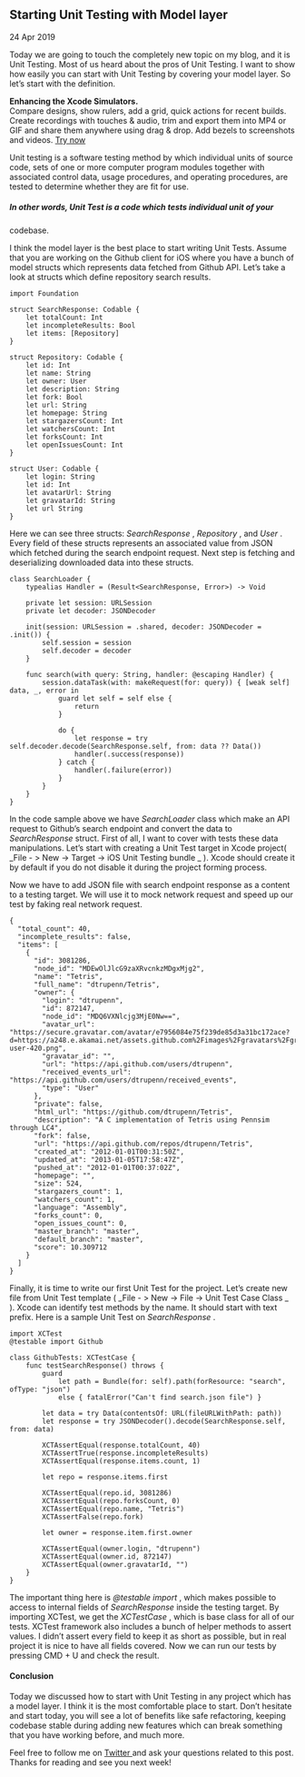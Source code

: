##  Starting Unit Testing with Model layer

24 Apr 2019

Today we are going to touch the completely new topic on my blog, and it is
Unit Testing. Most of us heard about the pros of Unit Testing. I want to show
how easily you can start with Unit Testing by covering your model layer. So
let’s start with the definition.

**Enhancing the Xcode Simulators.**  
Compare designs, show rulers, add a grid, quick actions for recent builds.
Create recordings with touches & audio, trim and export them into MP4 or GIF
and share them anywhere using drag & drop. Add bezels to screenshots and
videos. [ Try now ](https://gumroad.com/a/931293139/ftvbh)

Unit testing is a software testing method by which individual units of source
code, sets of one or more computer program modules together with associated
control data, usage procedures, and operating procedures, are tested to
determine whether they are fit for use.

#####  In other words, Unit Test is a code which tests individual unit of your
codebase.

I think the model layer is the best place to start writing Unit Tests. Assume
that you are working on the Github client for iOS where you have a bunch of
model structs which represents data fetched from Github API. Let’s take a look
at structs which define repository search results.

    
    
    import Foundation
    
    struct SearchResponse: Codable {
        let totalCount: Int
        let incompleteResults: Bool
        let items: [Repository]
    }
    
    struct Repository: Codable {
        let id: Int
        let name: String
        let owner: User
        let description: String
        let fork: Bool
        let url: String
        let homepage: String
        let stargazersCount: Int
        let watchersCount: Int
        let forksCount: Int
        let openIssuesCount: Int
    }
    
    struct User: Codable {
        let login: String
        let id: Int
        let avatarUrl: String
        let gravatarId: String
        let url String
    }
    

Here we can see three structs: _SearchResponse_ , _Repository_ , and _User_ .
Every field of these structs represents an associated value from JSON which
fetched during the search endpoint request. Next step is fetching and
deserializing downloaded data into these structs.

    
    
    class SearchLoader {
        typealias Handler = (Result<SearchResponse, Error>) -> Void
    
        private let session: URLSession
        private let decoder: JSONDecoder
    
        init(session: URLSession = .shared, decoder: JSONDecoder = .init()) {
            self.session = session
            self.decoder = decoder
        }
    
        func search(with query: String, handler: @escaping Handler) {
            session.dataTask(with: makeRequest(for: query)) { [weak self] data, _, error in
                guard let self = self else {
                    return
                }
    
                do {
                    let response = try self.decoder.decode(SearchResponse.self, from: data ?? Data())
                    handler(.success(response))
                } catch {
                    handler(.failure(error))
                }
            }
        }
    }
    

In the code sample above we have _SearchLoader_ class which make an API
request to Github’s search endpoint and convert the data to _SearchResponse_
struct. First of all, I want to cover with tests these data manipulations.
Let’s start with creating a Unit Test target in Xcode project( _File - > New
-> Target -> iOS Unit Testing bundle _ ). Xcode should create it by default if
you do not disable it during the project forming process.

Now we have to add JSON file with search endpoint response as a content to a
testing target. We will use it to mock network request and speed up our test
by faking real network request.

    
    
    {
      "total_count": 40,
      "incomplete_results": false,
      "items": [
        {
          "id": 3081286,
          "node_id": "MDEwOlJlcG9zaXRvcnkzMDgxMjg2",
          "name": "Tetris",
          "full_name": "dtrupenn/Tetris",
          "owner": {
            "login": "dtrupenn",
            "id": 872147,
            "node_id": "MDQ6VXNlcjg3MjE0Nw==",
            "avatar_url": "https://secure.gravatar.com/avatar/e7956084e75f239de85d3a31bc172ace?d=https://a248.e.akamai.net/assets.github.com%2Fimages%2Fgravatars%2Fgravatar-user-420.png",
            "gravatar_id": "",
            "url": "https://api.github.com/users/dtrupenn",
            "received_events_url": "https://api.github.com/users/dtrupenn/received_events",
            "type": "User"
          },
          "private": false,
          "html_url": "https://github.com/dtrupenn/Tetris",
          "description": "A C implementation of Tetris using Pennsim through LC4",
          "fork": false,
          "url": "https://api.github.com/repos/dtrupenn/Tetris",
          "created_at": "2012-01-01T00:31:50Z",
          "updated_at": "2013-01-05T17:58:47Z",
          "pushed_at": "2012-01-01T00:37:02Z",
          "homepage": "",
          "size": 524,
          "stargazers_count": 1,
          "watchers_count": 1,
          "language": "Assembly",
          "forks_count": 0,
          "open_issues_count": 0,
          "master_branch": "master",
          "default_branch": "master",
          "score": 10.309712
        }
      ]
    }
    

Finally, it is time to write our first Unit Test for the project. Let’s create
new file from Unit Test template ( _File - > New -> File -> Unit Test Case
Class _ ). Xcode can identify test methods by the name. It should start with
text prefix. Here is a sample Unit Test on _SearchResponse_ .

    
    
    import XCTest
    @testable import Github
    
    class GithubTests: XCTestCase {
        func testSearchResponse() throws {
            guard
                let path = Bundle(for: self).path(forResource: "search", ofType: "json")
                else { fatalError("Can't find search.json file") }
    
            let data = try Data(contentsOf: URL(fileURLWithPath: path))
            let response = try JSONDecoder().decode(SearchResponse.self, from: data)
    
            XCTAssertEqual(response.totalCount, 40)
            XCTAssertTrue(response.incompleteResults)
            XCTAssertEqual(response.items.count, 1)
    
            let repo = response.items.first
    
            XCTAssertEqual(repo.id, 3081286)
            XCTAssertEqual(repo.forksCount, 0)
            XCTAssertEqual(repo.name, "Tetris")
            XCTAssertFalse(repo.fork)
    
            let owner = response.item.first.owner
    
            XCTAssertEqual(owner.login, "dtrupenn")
            XCTAssertEqual(owner.id, 872147)
            XCTAssertEqual(owner.gravatarId, "")
        }
    }
    

The important thing here is _@testable import_ , which makes possible to
access to internal fields of _SearchResponse_ inside the testing target. By
importing XCTest, we get the _XCTestCase_ , which is base class for all of our
tests. XCTest framework also includes a bunch of helper methods to assert
values. I didn’t assert every field to keep it as short as possible, but in
real project it is nice to have all fields covered. Now we can run our tests
by pressing CMD + U and check the result.

####  Conclusion

Today we discussed how to start with Unit Testing in any project which has a
model layer. I think it is the most comfortable place to start. Don’t hesitate
and start today, you will see a lot of benefits like safe refactoring, keeping
codebase stable during adding new features which can break something that you
have working before, and much more.

Feel free to follow me on [ Twitter ](https://twitter.com/mecid) and ask your
questions related to this post. Thanks for reading and see you next week!

